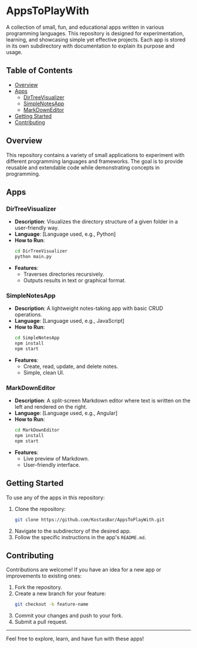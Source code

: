 
# AppsToPlayWith

A collection of small, fun, and educational apps written in various programming languages. This repository is designed for experimentation, learning, and showcasing simple yet effective projects. Each app is stored in its own subdirectory with documentation to explain its purpose and usage.

## Table of Contents
- [Overview](#overview)
- [Apps](#apps)
  - [DirTreeVisualizer](#dirtreevisualizer)
  - [SimpleNotesApp](#simplenotesapp)
  - [MarkDownEditor](#markdowneditor)
- [Getting Started](#getting-started)
- [Contributing](#contributing)

## Overview
This repository contains a variety of small applications to experiment with different programming languages and frameworks. The goal is to provide reusable and extendable code while demonstrating concepts in programming.

## Apps

### DirTreeVisualizer
- **Description**: Visualizes the directory structure of a given folder in a user-friendly way.
- **Language**: [Language used, e.g., Python]
- **How to Run**:
  ```bash
  cd DirTreeVisualizer
  python main.py
  ```
- **Features**:
  - Traverses directories recursively.
  - Outputs results in text or graphical format.

### SimpleNotesApp
- **Description**: A lightweight notes-taking app with basic CRUD operations.
- **Language**: [Language used, e.g., JavaScript]
- **How to Run**:
  ```bash
  cd SimpleNotesApp
  npm install
  npm start
  ```
- **Features**:
  - Create, read, update, and delete notes.
  - Simple, clean UI.

### MarkDownEditor
- **Description**: A split-screen Markdown editor where text is written on the left and rendered on the right.
- **Language**: [Language used, e.g., Angular]
- **How to Run**:
  ```bash
  cd MarkDownEditor
  npm install
  npm start
  ```
- **Features**:
  - Live preview of Markdown.
  - User-friendly interface.

## Getting Started
To use any of the apps in this repository:
1. Clone the repository:
   ```bash
   git clone https://github.com/KostasBar/AppsToPlayWith.git
   ```
2. Navigate to the subdirectory of the desired app.
3. Follow the specific instructions in the app's `README.md`.

## Contributing
Contributions are welcome! If you have an idea for a new app or improvements to existing ones:
1. Fork the repository.
2. Create a new branch for your feature:
   ```bash
   git checkout -b feature-name
   ```
3. Commit your changes and push to your fork.
4. Submit a pull request.

---
Feel free to explore, learn, and have fun with these apps!
